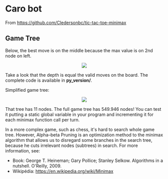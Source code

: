 # Caro bot
From https://github.com/Cledersonbc/tic-tac-toe-minimax

## Game Tree
Below, the best move is on the middle because the max value is on 2nd node on left.

<p align="center">
	<img src="https://github.com/Cledersonbc/tic-tac-toe-minimax/blob/master/preview/simplified-g-tree.png?raw=true"></img>
</p>

Take a look that the depth is equal the valid moves on the board. The complete code is available in **py_version/**.

Simplified game tree:

<p align="center">
	<img src="https://github.com/Cledersonbc/tic-tac-toe-minimax/blob/master/preview/tic-tac-toe-minimax-game-tree.png?raw=true"></img>
</p>

That tree has 11 nodes. The full game tree has 549.946 nodes! You can test it putting a static global variable in your program and incrementing it for each minimax function call per turn.

In a more complex game, such as chess, it's hard to search whole game tree. However, Alpha–beta Pruning is an optimization method to the minimax algorithm that allows us to disregard some branches in the search tree, because he cuts irrelevant nodes (subtrees) in search. For more information, see:

* Book: George T. Heineman; Gary Pollice; Stanley Selkow. Algorithms in a nutshell. O'Reilly, 2009.
* Wikipédia: <https://en.wikipedia.org/wiki/Minimax>

